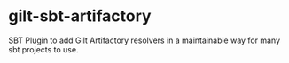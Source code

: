 # gilt-sbt-artifactory
SBT Plugin to add Gilt Artifactory resolvers in a maintainable way for many sbt projects to use.
